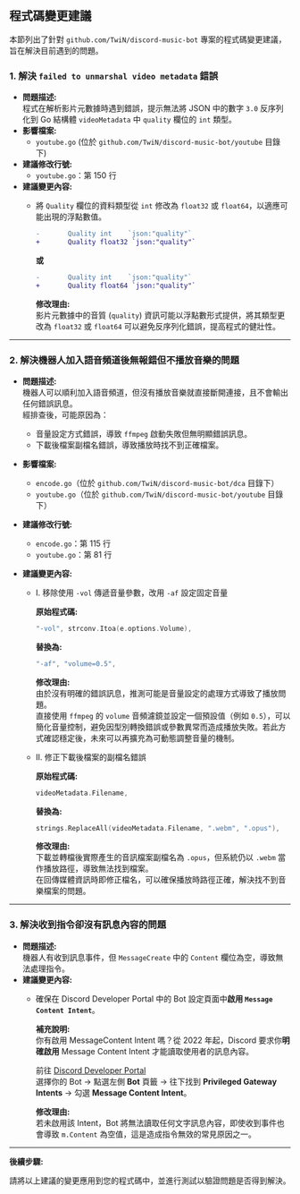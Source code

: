 ## 程式碼變更建議

本節列出了針對 `github.com/TwiN/discord-music-bot` 專案的程式碼變更建議，旨在解決目前遇到的問題。

### 1. 解決 `failed to unmarshal video metadata` 錯誤

* **問題描述:**  
  程式在解析影片元數據時遇到錯誤，提示無法將 JSON 中的數字 `3.0` 反序列化到 Go 結構體 `videoMetadata` 中 `quality` 欄位的 `int` 類型。
* **影響檔案:**
    - `youtube.go` (位於 `github.com/TwiN/discord-music-bot/youtube` 目錄下)
* **建議修改行號:**
    - `youtube.go`：第 150 行
* **建議變更內容:**
  - 將 `Quality` 欄位的資料類型從 `int` 修改為 `float32` 或 `float64`，以適應可能出現的浮點數值。

    ```diff
    -       Quality int    `json:"quality"`
    +       Quality float32 `json:"quality"`
    ```

    **或**

    ```diff
    -       Quality int    `json:"quality"`
    +       Quality float64 `json:"quality"`
    ```

    **修改理由:**  
    影片元數據中的音質 (`quality`) 資訊可能以浮點數形式提供，將其類型更改為 `float32` 或 `float64` 可以避免反序列化錯誤，提高程式的健壯性。

---

### 2. 解決機器人加入語音頻道後無報錯但不播放音樂的問題

* **問題描述:**  
機器人可以順利加入語音頻道，但沒有播放音樂就直接斷開連接，且不會輸出任何錯誤訊息。  
經排查後，可能原因為：
    - 音量設定方式錯誤，導致 `ffmpeg` 啟動失敗但無明顯錯誤訊息。
    - 下載後檔案副檔名錯誤，導致播放時找不到正確檔案。

* **影響檔案:**
    - `encode.go`（位於 `github.com/TwiN/discord-music-bot/dca` 目錄下）
    - `youtube.go`（位於 `github.com/TwiN/discord-music-bot/youtube` 目錄下）

* **建議修改行號:**
    - `encode.go`：第 115 行
    - `youtube.go`：第 81 行

* **建議變更內容:**
  - I. 移除使用 `-vol` 傳遞音量參數，改用 `-af` 設定固定音量

    **原始程式碼:**
    ```go
    "-vol", strconv.Itoa(e.options.Volume),
    ```

    **替換為:**
    ```go
    "-af", "volume=0.5",
    ```

    **修改理由:**  
    由於沒有明確的錯誤訊息，推測可能是音量設定的處理方式導致了播放問題。  
    直接使用 `ffmpeg` 的 `volume` 音頻濾鏡並設定一個預設值（例如 `0.5`），可以簡化音量控制，避免因型別轉換錯誤或參數異常而造成播放失敗。若此方式確認穩定後，未來可以再擴充為可動態調整音量的機制。

  - II. 修正下載後檔案的副檔名錯誤

    **原始程式碼:**
    ```go
    videoMetadata.Filename,
    ```

    **替換為:**
    ```go
    strings.ReplaceAll(videoMetadata.Filename, ".webm", ".opus"),
    ```

    **修改理由:**  
    下載並轉檔後實際產生的音訊檔案副檔名為 `.opus`，但系統仍以 `.webm` 當作播放路徑，導致無法找到檔案。  
    在回傳媒體資訊時即修正檔名，可以確保播放時路徑正確，解決找不到音樂檔案的問題。

---

### 3. 解決收到指令卻沒有訊息內容的問題

* **問題描述:**  
  機器人有收到訊息事件，但 `MessageCreate` 中的 `Content` 欄位為空，導致無法處理指令。
* **建議變更內容:**
  - 確保在 Discord Developer Portal 中的 Bot 設定頁面中**啟用 `Message Content Intent`**。

    **補充說明:**  
    你有啟用 MessageContent Intent 嗎？從 2022 年起，Discord 要求你**明確啟用** Message Content Intent 才能讀取使用者的訊息內容。  

    前往 [Discord Developer Portal](https://discord.com/developers/applications)  
    選擇你的 Bot → 點選左側 **Bot** 頁籤 → 往下找到 **Privileged Gateway Intents** → 勾選 **Message Content Intent**。

    **修改理由:**  
    若未啟用該 Intent，Bot 將無法讀取任何文字訊息內容，即使收到事件也會導致 `m.Content` 為空值，這是造成指令無效的常見原因之一。

---

**後續步驟:**

請將以上建議的變更應用到您的程式碼中，並進行測試以驗證問題是否得到解決。
